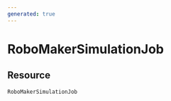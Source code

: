 ```yaml
---
generated: true
---
```


# RoboMakerSimulationJob


## Resource

```text
RoboMakerSimulationJob
```



